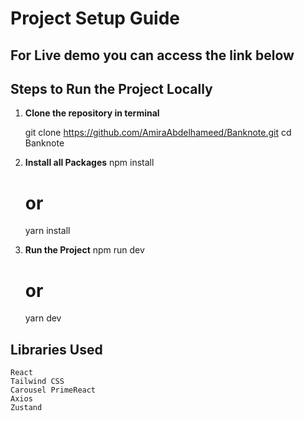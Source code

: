 # Project Setup Guide

## For Live demo you can access the link below 

    

## Steps to Run the Project Locally

1. **Clone the repository in terminal**
  
   git clone https://github.com/AmiraAbdelhameed/Banknote.git
   cd Banknote

2. **Install all Packages**
    npm install
    # or
    yarn install

3. **Run the Project**
    npm run dev 
    # or 
    yarn dev

## Libraries Used
    React
    Tailwind CSS
    Carousel PrimeReact
    Axios
    Zustand 